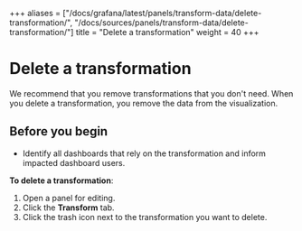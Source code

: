 +++
aliases = ["/docs/grafana/latest/panels/transform-data/delete-transformation/", "/docs/sources/panels/transform-data/delete-transformation/"]
title = "Delete a transformation"
weight = 40
+++

# Delete a transformation

We recommend that you remove transformations that you don't need. When you delete a transformation, you remove the data from the visualization.

## Before you begin

- Identify all dashboards that rely on the transformation and inform impacted dashboard users.

**To delete a transformation**:

1. Open a panel for editing.
1. Click the **Transform** tab.
1. Click the trash icon next to the transformation you want to delete.
